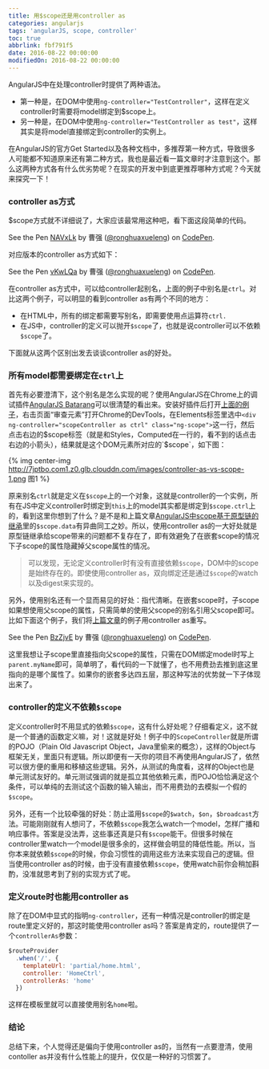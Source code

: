 ```yaml
---
title: 用$scope还是用controller as
categories: angularjs
tags: 'angularJS, scope, controller'
toc: true
abbrlink: fbf791f5
date: 2016-08-22 00:00:00
modifiedOn: 2016-08-22 00:00:00
---
```


AngularJS中在处理controller时提供了两种语法。
* 第一种是，在DOM中使用`ng-controller="TestController"`，这样在定义controller时需要将model绑定到$scope上。
* 另一种是，在DOM中使用`ng-controller="TestController as test"`，这样其实是将model直接绑定到controller的实例上。

在AngularJS的官方Get Started以及各种文档中，多推荐第一种方式，导致很多人可能都不知道原来还有第二种方式，我也是最近看一篇文章时才注意到这个。那么这两种方式各有什么优劣势呢？在现实的开发中到底更推荐哪种方式呢？今天就来探究一下！

<!--more-->

### controller as方式

$scope方式就不详细说了，大家应该最常用这种吧，看下面这段简单的代码。

<p data-height="265" data-theme-id="0" data-slug-hash="NAVxLk" data-default-tab="result" data-user="ronghuaxueleng" data-embed-version="2" class="codepen">See the Pen <a href="http://codepen.io/ronghuaxueleng/pen/NAVxLk/">NAVxLk</a> by 曹强 (<a href="http://codepen.io/ronghuaxueleng">@ronghuaxueleng</a>) on <a href="http://codepen.io">CodePen</a>.</p>
<script async src="//assets.codepen.io/assets/embed/ei.js"></script>

对应版本的controller as方式如下：

<p data-height="265" data-theme-id="0" data-slug-hash="vKwLQa" data-default-tab="result" data-user="ronghuaxueleng" data-embed-version="2" class="codepen">See the Pen <a href="http://codepen.io/ronghuaxueleng/pen/vKwLQa/">vKwLQa</a> by 曹强 (<a href="http://codepen.io/ronghuaxueleng">@ronghuaxueleng</a>) on <a href="http://codepen.io">CodePen</a>.</p>
<script async src="//assets.codepen.io/assets/embed/ei.js"></script>

在controller as方式中，可以给controller起别名，上面的例子中别名是`ctrl`。对比这两个例子，可以明显的看到controller as有两个不同的地方：
* 在HTML中，所有的绑定都需要写别名，即需要使用点运算符`ctrl.`
* 在JS中，controller的定义可以抛开`$scope`了，也就是说controller可以不依赖`$scope`了。

下面就从这两个区别出发去谈谈controller as的好处。

### 所有model都需要绑定在`ctrl`上

首先有必要澄清下，这个别名是怎么实现的呢？使用AngularJS在Chrome上的调试插件[AngularJS Batarang](https://chrome.google.com/webstore/detail/angularjs-batarang/ighdmehidhipcmcojjgiloacoafjmpfk)可以很清楚的看出来。安装好插件后打开[上面的例子](http://s.codepen.io/pinkyjie/debug/YPYWGO)，右击页面“审查元素”打开Chrome的DevTools，在Elements标签里选中`<div ng-controller="scopeController as ctrl" class="ng-scope">`这一行，然后点击右边的$scope标签（就是和Styles，Computed在一行的，看不到的话点击右边的小箭头），结果就是这个DOM元素所对应的`$scope`，如下图：

{% img center-img http://7jptbo.com1.z0.glb.clouddn.com/images/controller-as-vs-scope-1.png 图1 %}

原来别名`ctrl`就是定义在`$scope`上的一个对象，这就是controller的一个实例，所有在JS中定义controller时绑定到`this`上的model其实都是绑定到`$scope.ctrl`上的，看到这里你想到了什么？是不是和上篇文章[AngularJS中scope基于原型链的继承](2016/08/21/angularJs/AngularJS中scope基于原型链的继承/)里的`$scope.data`有异曲同工之妙。所以，使用controller as的一大好处就是原型链继承给scope带来的问题都不复存在了，即有效避免了在嵌套scope的情况下子scope的属性隐藏掉父scope属性的情况。
> 可以发现，无论定义controller时有没有直接依赖`$scope`，DOM中的scope是始终存在的。即使使用controller as，双向绑定还是通过`$scope`的watch以及digest来实现的。

另外，使用别名还有一个显而易见的好处：指代清晰。在嵌套scope时，子scope如果想使用父scope的属性，只需简单的使用父scope的别名引用父scope即可。比如下面这个例子，我们将[上篇文章](/2016/08/21/angularJs/AngularJS中scope基于原型链的继承/)的例子用controller as重写。

<p data-height="265" data-theme-id="0" data-slug-hash="BzZjvE" data-default-tab="html,result" data-user="ronghuaxueleng" data-embed-version="2" class="codepen">See the Pen <a href="http://codepen.io/ronghuaxueleng/pen/BzZjvE/">BzZjvE</a> by 曹强 (<a href="http://codepen.io/ronghuaxueleng">@ronghuaxueleng</a>) on <a href="http://codepen.io">CodePen</a>.</p>
<script async src="//assets.codepen.io/assets/embed/ei.js"></script>

这里我想让子scope里直接指向父scope的属性，只需在DOM绑定model时写上`parent.myName`即可，简单明了，看代码的一下就懂了，也不用费劲去推到底这里指向的是哪个属性了。如果你的嵌套多达四五层，那这种写法的优势就一下子体现出来了。

### controller的定义不依赖`$scope`

定义controller时不用显式的依赖`$scope`，这有什么好处呢？仔细看定义，这不就是一个普通的函数定义嘛，对！这就是好处！例子中的`ScopeController`就是所谓的POJO（Plain Old Javascript Object，Java里偷来的概念），这样的Object与框架无关，里面只有逻辑。所以即便有一天你的项目不再使用AngularJS了，依然可以很方便的重用和移植这些逻辑。另外，从测试的角度看，这样的Object也是单元测试友好的。单元测试强调的就是孤立其他依赖元素，而POJO恰恰满足这个条件，可以单纯的去测试这个函数的输入输出，而不用费劲的去模拟一个假的`$scope`。

另外，还有一个比较牵强的好处：防止滥用`$scope`的`$watch`，`$on`，`$broadcast`方法。可能刚刚就有人想问了，不依赖`$scope`我怎么watch一个model，怎样广播和响应事件。答案是没法弄，这些事还真是只有`$scope`能干。但很多时候在controller里watch一个model是很多余的，这样做会明显的降低性能。所以，当你本来就依赖`$scope`的时候，你会习惯性的调用这些方法来实现自己的逻辑。但当使用controller as的时候，由于没有直接依赖`$scope`，使用watch前你会稍加斟酌，没准就思考到了别的实现方式了呢。

### 定义route时也能用controller as

除了在DOM中显式的指明`ng-controller`，还有一种情况是controller的绑定是route里定义好的，那这时能使用controller as吗？答案是肯定的，route提供了一个`controllerAs`参数：

``` javascript
$routeProvider
  .when('/', {
    templateUrl: 'partial/home.html',
    controller: 'HomeCtrl',
    controllerAs: 'home'
  })
```
这样在模板里就可以直接使用别名`home`啦。

### 结论

总结下来，个人觉得还是偏向于使用controller as的，当然有一点要澄清，使用contoller as并没有什么性能上的提升，仅仅是一种好的习惯罢了。


